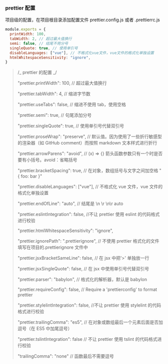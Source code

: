 ### prettier 配置

项目级的配置，在项目根目录添加配置文件 prettier.config.js 或者 .prettierrc.js

```javascript
module.exports = {
  printWidth: 100,
  tabWidth: 2, // 超过最大值换行
  semi: false, // 结尾不用分号
  singleQuote: true, // 使用单引号
  disableLanguages: ["vue"], // 不格式化vue文件，vue文件的格式化单独设置
  htmlWhitespaceSensitivity: "ignore",
}
```

> /_ prettier 的配置 _/
>
> "prettier.printWidth": 100, // 超过最大值换行
>
> "prettier.tabWidth": 4, // 缩进字节数
>
> "prettier.useTabs": false, // 缩进不使用 tab，使用空格
>
> "prettier.semi": true, // 句尾添加分号
>
> "prettier.singleQuote": true, // 使用单引号代替双引号
>
> "prettier.proseWrap": "preserve", // 默认值。因为使用了一些折行敏感型的渲染器（如 GitHub comment）而按照 markdown 文本样式进行折行
>
> "prettier.arrowParens": "avoid", // (x) => {} 箭头函数参数只有一个时是否要有小括号。avoid：省略括号
>
> "prettier.bracketSpacing": true, // 在对象，数组括号与文字之间加空格 "{ foo: bar }"
>
> "prettier.disableLanguages": ["vue"], // 不格式化 vue 文件，vue 文件的格式化单独设置
>
> "prettier.endOfLine": "auto", // 结尾是 \n \r \n\r auto
>
> "prettier.eslintIntegration": false, //不让 prettier 使用 eslint 的代码格式进行校验
>
> "prettier.htmlWhitespaceSensitivity": "ignore",
>
> "prettier.ignorePath": ".prettierignore", // 不使用 prettier 格式化的文件填写在项目的.prettierignore 文件中
>
> "prettier.jsxBracketSameLine": false, // 在 jsx 中把'>' 单独放一行
>
> "prettier.jsxSingleQuote": false, // 在 jsx 中使用单引号代替双引号
>
> "prettier.parser": "babylon", // 格式化的解析器，默认是 babylon
>
> "prettier.requireConfig": false, // Require a 'prettierconfig' to format prettier
>
> "prettier.stylelintIntegration": false, //不让 prettier 使用 stylelint 的代码格式进行校验
>
> "prettier.trailingComma": "es5", // 在对象或数组最后一个元素后面是否加逗号（在 ES5 中加尾逗号）
>
> "prettier.tslintIntegration": false // 不让 prettier 使用 tslint 的代码格式进行校验
>
> "trailingComma": "none" // 函数最后不需要逗号
